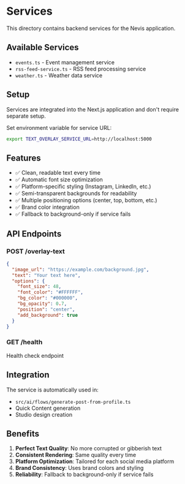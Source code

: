 # Services

This directory contains backend services for the Nevis application.

## Available Services

- `events.ts` - Event management service
- `rss-feed-service.ts` - RSS feed processing service
- `weather.ts` - Weather data service

## Setup

Services are integrated into the Next.js application and don't require separate setup.

Set environment variable for service URL:
```bash
export TEXT_OVERLAY_SERVICE_URL=http://localhost:5000
```

## Features

- ✅ Clean, readable text every time
- ✅ Automatic font size optimization
- ✅ Platform-specific styling (Instagram, LinkedIn, etc.)
- ✅ Semi-transparent backgrounds for readability
- ✅ Multiple positioning options (center, top, bottom, etc.)
- ✅ Brand color integration
- ✅ Fallback to background-only if service fails

## API Endpoints

### POST /overlay-text
```json
{
  "image_url": "https://example.com/background.jpg",
  "text": "Your text here",
  "options": {
    "font_size": 48,
    "font_color": "#FFFFFF",
    "bg_color": "#000000",
    "bg_opacity": 0.7,
    "position": "center",
    "add_background": true
  }
}
```

### GET /health
Health check endpoint

## Integration

The service is automatically used in:
- `src/ai/flows/generate-post-from-profile.ts`
- Quick Content generation
- Studio design creation

## Benefits

1. **Perfect Text Quality**: No more corrupted or gibberish text
2. **Consistent Rendering**: Same quality every time
3. **Platform Optimization**: Tailored for each social media platform
4. **Brand Consistency**: Uses brand colors and styling
5. **Reliability**: Fallback to background-only if service fails
